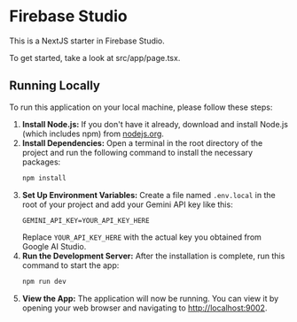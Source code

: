 # Firebase Studio

This is a NextJS starter in Firebase Studio.

To get started, take a look at src/app/page.tsx.

## Running Locally

To run this application on your local machine, please follow these steps:

1.  **Install Node.js:** If you don't have it already, download and install Node.js (which includes npm) from [nodejs.org](https://nodejs.org/).
2.  **Install Dependencies:** Open a terminal in the root directory of the project and run the following command to install the necessary packages:
    ```bash
    npm install
    ```
3.  **Set Up Environment Variables:** Create a file named `.env.local` in the root of your project and add your Gemini API key like this:
    ```
    GEMINI_API_KEY=YOUR_API_KEY_HERE
    ```
    Replace `YOUR_API_KEY_HERE` with the actual key you obtained from Google AI Studio.
4.  **Run the Development Server:** After the installation is complete, run this command to start the app:
    ```bash
    npm run dev
    ```
5.  **View the App:** The application will now be running. You can view it by opening your web browser and navigating to [http://localhost:9002](http://localhost:9002).

